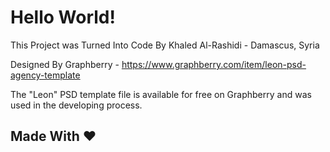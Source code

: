 # Hello World!

This Project was Turned Into Code By Khaled Al-Rashidi - Damascus, Syria

Designed By Graphberry - https://www.graphberry.com/item/leon-psd-agency-template

The "Leon" PSD template file is available for free on Graphberry and was used in the developing process.

## Made With ♥️
